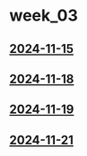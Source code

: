 # week_03 <!-- markmap: foldAll -->
## [2024-11-15](2024-11-15/2024-11-15.html)
## [2024-11-18](2024-11-18/2024-11-18.html)
## [2024-11-19](2024-11-19/2024-11-19.html)
## [2024-11-21](2024-11-21/2024-11-21.html)
